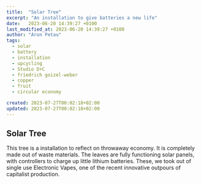 ```yaml
---
title:  "Solar Tree"
excerpt: "An installation to give batteries a new life"
date:   2023-06-20 14:39:27 +0100
last_modified_at: 2023-06-20 14:39:27 +0100
author: "Aron Petau"
tags:
  - solar
  - battery
  - installation
  - upcycling
  - Studio D+C
  - friedrich goizel-weber
  - copper
  - fruit
  - circular economy

created: 2023-07-27T00:02:18+02:00
updated: 2023-07-27T00:02:18+02:00
---
```


## Solar Tree

This tree is a installation to reflect on throwaway economy. 
It is completely made out of waste materials. 
The leaves are fully functioning solar panels, with controllers to charge up little lithium batteries.
These, we took out of single use Electronic Vapes, one of the recent innovative outpours of capitalist production.

